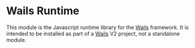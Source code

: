 # Wails Runtime

This module is the Javascript runtime library for the [Wails](https://wails.app) framework. It is intended to be installed as part of a [Wails](https://wails.app) V2 project, not a standalone module.
